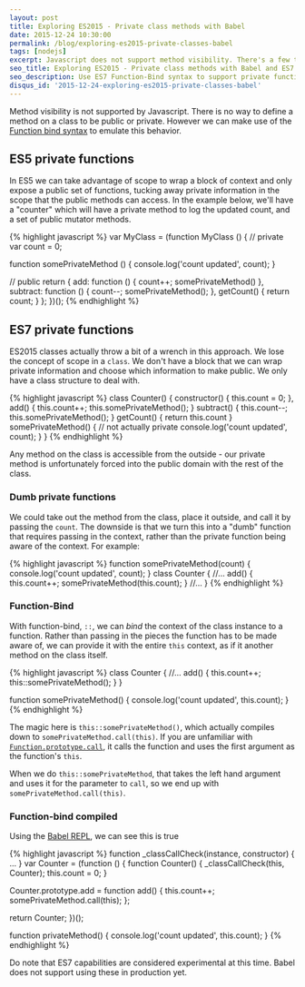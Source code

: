 ```yaml
---
layout: post
title: Exploring ES2015 - Private class methods with Babel
date: 2015-12-24 10:30:00
permalink: /blog/exploring-es2015-private-classes-babel
tags: [nodejs]
excerpt: Javascript does not support method visibility. There's a few tricks to introduce private methods by determining what you want to export. But when it comes to ES6 classes, we can now create private methods a bit easier.
seo_title: Exploring ES2015 - Private class methods with Babel and ES7
seo_description: Use ES7 Function-Bind syntax to support private functions in ES6/ES2015 classes.
disqus_id: '2015-12-24-exploring-es2015-private-classes-babel'
---
```


Method visibility is not supported by Javascript. There is no way to define a method on a class to be public or private. However we can make use of the <a href="http://babeljs.io/blog/2015/05/14/function-bind/" target="_blank" title="ES7 Function Bind">Function bind syntax</a> to emulate this behavior.

## ES5 private functions

In ES5 we can take advantage of scope to wrap a block of context and only expose a public set of functions, tucking away private information in the scope that the public methods can access. In the example below, we'll have a "counter" which will have a private method to log the updated count, and a set of public mutator methods.

{% highlight javascript %}
var MyClass = (function MyClass () {
  // private
  var count = 0;

  function somePrivateMethod () {
    console.log('count updated', count);
  }

  // public
  return {
    add: function () {
      count++;
      somePrivateMethod()
    },
    subtract: function () {
      count--;
      somePrivateMethod();
    },
    getCount() {
      return count;
    }
  };
})();
{% endhighlight %}

## ES7 private functions

ES2015 classes actually throw a bit of a wrench in this approach. We lose the concept of scope in a `class`. We don't have a block that we can wrap private information and choose which information to make public. We only have a class structure to deal with.

{% highlight javascript %}
class Counter() {
  constructor() {
    this.count = 0;
  },
  add() {
    this.count++;
    this.somePrivateMethod();
  }
  subtract() {
    this.count--;
    this.somePrivateMethod();
  }
  getCount() {
    return this.count
  }
  somePrivateMethod() {
    // not actually private
    console.log('count updated', count);
  }
}
{% endhighlight %}

Any method on the class is accessible from the outside - our private method is unfortunately forced into the public domain with the rest of the class.

### Dumb private functions

We could take out the method from the class, place it outside, and call it by passing the `count`. The downside is that we turn this into a "dumb" function that requires passing in the context, rather than the private function being aware of the context. For example:

{% highlight javascript %}
function somePrivateMethod(count) {
  console.log('count updated', count);
}
class Counter {
  //...
  add() {
    this.count++;
    somePrivateMethod(this.count);
  }
  //...
}
{% endhighlight %}

### Function-Bind

With function-bind, `::`, we can _bind_ the context of the class instance to a function. Rather than passing in the pieces the function has to be made aware of, we can provide it with the entire `this` context, as if it another method on the class itself.

{% highlight javascript %}
class Counter {
  //...
  add() {
    this.count++;
    this::somePrivateMethod();
  }
}

function somePrivateMethod() {
  console.log('count updated', this.count);
}
{% endhighlight %}

The magic here is `this::somePrivateMethod()`, which actually compiles down to `somePrivateMethod.call(this)`. If you are unfamiliar with <a href="https://developer.mozilla.org/en-US/docs/Web/JavaScript/Reference/Global_Objects/Function/call" target="_blank" title="Mozilla Developer Network - Function Call documentation">`Function.prototype.call`</a>, it calls the function and uses the first argument as the function's `this`.

When we do `this::somePrivateMethod`, that takes the left hand argument and uses it for the parameter to `call`, so we end up with `somePrivateMethod.call(this)`.

### Function-bind compiled

Using the <a href="https://babeljs.io/repl/#?experimental=true&evaluate=true&loose=true&spec=false&code=class%20Counter%20%7B%0A%20%20constructor()%20%7B%0A%20%20%20%20this.count%20%3D%200%3B%0A%20%20%7D%0A%20%20add()%20%7B%0A%20%20%20%20this.count%2B%2B%3B%0A%20%20%20%20this%3A%3AsomePrivateMethod()%3B%0A%20%20%7D%0A%7D%0A%0Afunction%20privateMethod()%20%7B%0A%20%20console.log('count%20updated'%2C%20this.count)%3B%0A%7D" target="_blank" title="Babel REPL">Babel REPL</a>, we can see this is true

{% highlight javascript %}
function _classCallCheck(instance, constructor) { ... }
var Counter = (function () {
  function Counter() {
    _classCallCheck(this, Counter);
    this.count = 0;
  }

  Counter.prototype.add = function add() {
    this.count++;
    somePrivateMethod.call(this);
  };

  return Counter;
})();

function privateMethod() {
  console.log('count updated', this.count);
}
{% endhighlight %}

Do note that ES7 capabilities are considered experimental at this time. Babel does not support using these in production yet.
